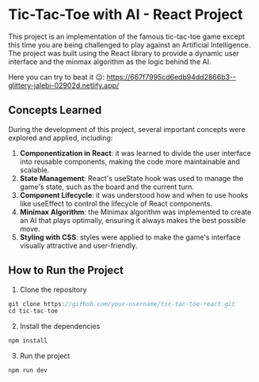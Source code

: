 # Tic-Tac-Toe with AI - React Project

This project is an implementation of the famous tic-tac-toe game except this time you are being challenged to play against an Artificial Intelligence. The project was built using the React library to provide a dynamic user interface and the minmax algorithm as the logic behind the AI.

Here you can try to beat it 😉: https://667f7995cd6edb94dd2866b3--glittery-jalebi-02902d.netlify.app/

## Concepts Learned
During the development of this project, several important concepts were explored and applied, including:

1. **Componentization in React**: it was learned to divide the user interface into reusable components, making the code more maintainable and scalable.
2. **State Management**: React's useState hook was used to manage the game's state, such as the board and the current turn.
3. **Component Lifecycle**: it was understood how and when to use hooks like useEffect to control the lifecycle of React components.
4. **Minimax Algorithm**: the Minimax algorithm was implemented to create an AI that plays optimally, ensuring it always makes the best possible move.
5. **Styling with CSS**: styles were applied to make the game's interface visually attractive and user-friendly.

## How to Run the Project
1. Clone the repository
```js
git clone https://github.com/your-username/tic-tac-toe-react.git
cd tic-tac-toe
```
2. Install the dependencies
```js
npm install
```
3. Run the project
```js
npm run dev
```